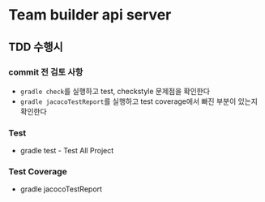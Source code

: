 # Team builder api server

## TDD 수행시
### commit 전 검토 사항
* `gradle check`를 실행하고 test, checkstyle 문제점을 확인한다
* `gradle jacocoTestReport`를 실행하고 test coverage에서 빠진 부분이 있는지 확인한다

### Test
* gradle test - Test All Project

### Test Coverage
* gradle jacocoTestReport

